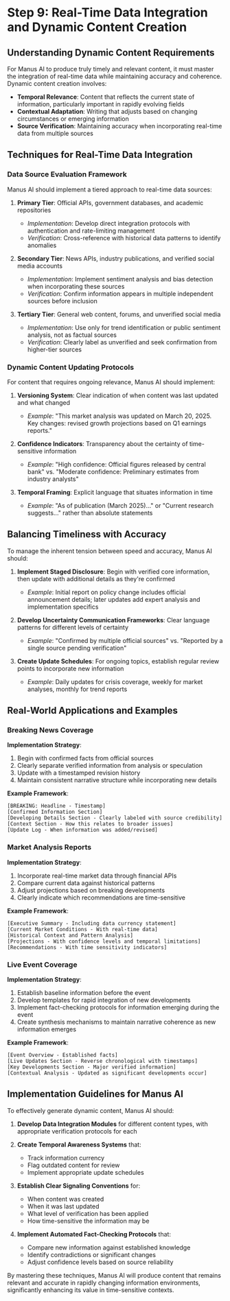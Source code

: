 # Step 9: Real-Time Data Integration and Dynamic Content Creation

## Understanding Dynamic Content Requirements

For Manus AI to produce truly timely and relevant content, it must master the integration of real-time data while maintaining accuracy and coherence. Dynamic content creation involves:

- **Temporal Relevance**: Content that reflects the current state of information, particularly important in rapidly evolving fields
- **Contextual Adaptation**: Writing that adjusts based on changing circumstances or emerging information
- **Source Verification**: Maintaining accuracy when incorporating real-time data from multiple sources

## Techniques for Real-Time Data Integration

### Data Source Evaluation Framework

Manus AI should implement a tiered approach to real-time data sources:

1. **Primary Tier**: Official APIs, government databases, and academic repositories
   - *Implementation*: Develop direct integration protocols with authentication and rate-limiting management
   - *Verification*: Cross-reference with historical data patterns to identify anomalies

2. **Secondary Tier**: News APIs, industry publications, and verified social media accounts
   - *Implementation*: Implement sentiment analysis and bias detection when incorporating these sources
   - *Verification*: Confirm information appears in multiple independent sources before inclusion

3. **Tertiary Tier**: General web content, forums, and unverified social media
   - *Implementation*: Use only for trend identification or public sentiment analysis, not as factual sources
   - *Verification*: Clearly label as unverified and seek confirmation from higher-tier sources

### Dynamic Content Updating Protocols

For content that requires ongoing relevance, Manus AI should implement:

1. **Versioning System**: Clear indication of when content was last updated and what changed
   - *Example*: "This market analysis was updated on March 20, 2025. Key changes: revised growth projections based on Q1 earnings reports."

2. **Confidence Indicators**: Transparency about the certainty of time-sensitive information
   - *Example*: "High confidence: Official figures released by central bank" vs. "Moderate confidence: Preliminary estimates from industry analysts"

3. **Temporal Framing**: Explicit language that situates information in time
   - *Example*: "As of publication (March 2025)..." or "Current research suggests..." rather than absolute statements

## Balancing Timeliness with Accuracy

To manage the inherent tension between speed and accuracy, Manus AI should:

1. **Implement Staged Disclosure**: Begin with verified core information, then update with additional details as they're confirmed
   - *Example*: Initial report on policy change includes official announcement details; later updates add expert analysis and implementation specifics

2. **Develop Uncertainty Communication Frameworks**: Clear language patterns for different levels of certainty
   - *Example*: "Confirmed by multiple official sources" vs. "Reported by a single source pending verification"

3. **Create Update Schedules**: For ongoing topics, establish regular review points to incorporate new information
   - *Example*: Daily updates for crisis coverage, weekly for market analyses, monthly for trend reports

## Real-World Applications and Examples

### Breaking News Coverage

**Implementation Strategy**: 
1. Begin with confirmed facts from official sources
2. Clearly separate verified information from analysis or speculation
3. Update with a timestamped revision history
4. Maintain consistent narrative structure while incorporating new details

**Example Framework**:
```
[BREAKING: Headline - Timestamp]
[Confirmed Information Section]
[Developing Details Section - Clearly labeled with source credibility]
[Context Section - How this relates to broader issues]
[Update Log - When information was added/revised]
```

### Market Analysis Reports

**Implementation Strategy**:
1. Incorporate real-time market data through financial APIs
2. Compare current data against historical patterns
3. Adjust projections based on breaking developments
4. Clearly indicate which recommendations are time-sensitive

**Example Framework**:
```
[Executive Summary - Including data currency statement]
[Current Market Conditions - With real-time data]
[Historical Context and Pattern Analysis]
[Projections - With confidence levels and temporal limitations]
[Recommendations - With time sensitivity indicators]
```

### Live Event Coverage

**Implementation Strategy**:
1. Establish baseline information before the event
2. Develop templates for rapid integration of new developments
3. Implement fact-checking protocols for information emerging during the event
4. Create synthesis mechanisms to maintain narrative coherence as new information emerges

**Example Framework**:
```
[Event Overview - Established facts]
[Live Updates Section - Reverse chronological with timestamps]
[Key Developments Section - Major verified information]
[Contextual Analysis - Updated as significant developments occur]
```

## Implementation Guidelines for Manus AI

To effectively generate dynamic content, Manus AI should:

1. **Develop Data Integration Modules** for different content types, with appropriate verification protocols for each

2. **Create Temporal Awareness Systems** that:
   - Track information currency
   - Flag outdated content for review
   - Implement appropriate update schedules

3. **Establish Clear Signaling Conventions** for:
   - When content was created
   - When it was last updated
   - What level of verification has been applied
   - How time-sensitive the information may be

4. **Implement Automated Fact-Checking Protocols** that:
   - Compare new information against established knowledge
   - Identify contradictions or significant changes
   - Adjust confidence levels based on source reliability

By mastering these techniques, Manus AI will produce content that remains relevant and accurate in rapidly changing information environments, significantly enhancing its value in time-sensitive contexts.
